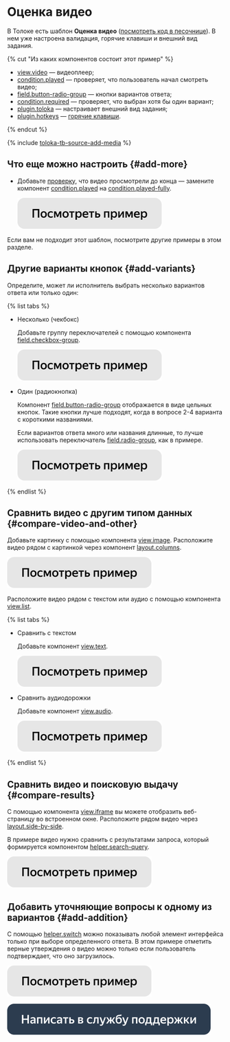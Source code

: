 # Оценка видео

В Толоке есть шаблон **Оценка видео** ([посмотреть код в песочнице](https://clck.ru/TJ6zR)). В нем уже настроена валидация, горячие клавиши и внешний вид задания.

{% cut "Из каких компонентов состоит этот пример" %}

- [view.video](../reference/view.video.md) — видеоплеер;
- [condition.played](../reference/condition.played.md) — проверяет, что пользователь начал смотреть видео;
- [field.button-radio-group](../reference/field.button-radio-group.md) — кнопки вариантов ответа;
- [condition.required](../reference/condition.required.md) — проверяет, что выбран хотя бы один вариант;
- [plugin.toloka](../reference/plugin.toloka.md) — настраивает внешний вид задания;
- [plugin.hotkeys](../reference/plugin.hotkeys.md) — [горячие клавиши](../best-practices/hotkeys.md).

{% endcut %}

{% include [toloka-tb-source-add-media](../_includes/toloka-tb-source/id-toloka-tb-source/add-media.md) %}

## Что еще можно настроить {#add-more}

- Добавьте [проверку](../best-practices/conditions.md), что видео просмотрели до конца — замените компонент [condition.played](../reference/condition.played.md) на [condition.played-fully](../reference/condition.played-fully.md).

  [![](../_images/buttons/view-example.svg)](https://clck.ru/TeYnB)

Если вам не подходит этот шаблон, посмотрите другие примеры в этом разделе.


## Другие варианты кнопок {#add-variants}

Определите, может ли исполнитель выбрать несколько вариантов ответа или только один:

{% list tabs %}

- Несколько (чекбокс)

  Добавьте группу переключателей с помощью компонента [field.checkbox-group](../reference/field.checkbox-group.md).

  [![](../_images/buttons/view-example.svg)](https://clck.ru/TdszM)

- Один (радиокнопка)

  Компонент [field.button-radio-group](../reference/field.button-radio-group.md) отображается в виде цельных кнопок. Такие кнопки лучше подходят, когда в вопросе 2-4 варианта с короткими названиями.

  Если вариантов ответа много или названия длинные, то лучше использовать переключатель [field.radio-group](../reference/field.radio-group.md), как в примере.

  [![](../_images/buttons/view-example.svg)](https://clck.ru/TfYQv)

{% endlist %}

## Сравнить видео с другим типом данных {#compare-video-and-other}

Добавьте картинку с помощью компонента [view.image](../reference/view.image.md). Расположите видео рядом с картинкой через компонент [layout.columns](../reference/layout.columns.md).

[![](../_images/buttons/view-example.svg)](https://clck.ru/Tdkxc)
  
Расположите видео рядом с текстом или аудио с помощью компонента [view.list](../reference/view.list.md).

{% list tabs %}

- Сравнить с текстом

  Добавьте компонент [view.text](../reference/view.text.md).

  [![](../_images/buttons/view-example.svg)](https://clck.ru/TggSq)
  
- Сравнить аудиодорожки

  Добавьте компонент [view.audio](../reference/view.audio.md).

  [![](../_images/buttons/view-example.svg)](https://clck.ru/Tggas)

{% endlist %}

## Сравнить видео и поисковую выдачу {#compare-results}

С помощью компонента [view.iframe](../reference/view.iframe.md) вы можете отобразить веб-страницу во встроенном окне. Расположите рядом видео через [layout.side-by-side](../reference/layout.side-by-side.md).

В примере видео нужно сравнить с результатами запроса, который формируется компонентом [helper.search-query](../reference/helper.search-query.md).

[![](../_images/buttons/view-example.svg)](https://clck.ru/TgZdK)

## Добавить уточняющие вопросы к одному из вариантов {#add-addition}

С помощью [helper.switch](../reference/helper.switch.md) можно показывать любой элемент интерфейса только при выборе определенного ответа. В этом примере отметить верные утверждения о видео можно только если пользователь подтверждает, что оно загрузилось.

[![](../_images/buttons/view-example.svg)](https://clck.ru/Tgf2e)
  
[![](../_images/buttons/contact-support.svg)](../concepts/support.md)
